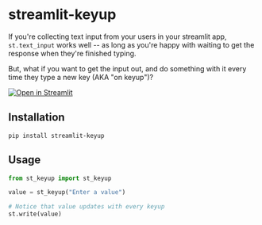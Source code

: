 # streamlit-keyup

If you're collecting text input from your users in your streamlit app, `st.text_input` works well -- as long as you're happy with
waiting to get the response when they're finished typing.

But, what if you want to get the input out, and do something with it every time they type a new key (AKA "on keyup")?

[![Open in Streamlit](https://static.streamlit.io/badges/streamlit_badge_black_white.svg)](https://key-up.streamlitapp.com)

## Installation

`pip install streamlit-keyup`

## Usage

```python
from st_keyup import st_keyup

value = st_keyup("Enter a value")

# Notice that value updates with every keyup
st.write(value)
```
